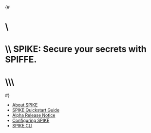 {#
# \\
# \\\\ SPIKE: Secure your secrets with SPIFFE.
# \\\\\\
#}

* [About SPIKE](@/getting-started/about.md)
* [SPIKE Quickstart Guide](@/getting-started/guide.md)
* [Alpha Release Notice](@/getting-started/alpha-release-notice.md)
* [Configuring SPIKE](@/getting-started/configuration.md)
* [SPIKE CLI](@/getting-started/cli.md)
